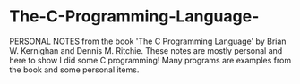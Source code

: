 # The-C-Programming-Language-
PERSONAL NOTES from the book 'The C Programming Language' by Brian W. Kernighan and Dennis M. Ritchie. These notes are mostly personal and here to show I did some C programming! Many programs are examples from the book and some personal items. 
